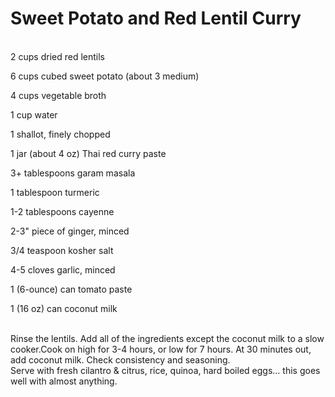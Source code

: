 # Sweet Potato and Red Lentil Curry
<br/>
2 cups dried red lentils

6 cups cubed sweet potato (about 3 medium)

4 cups vegetable broth

1 cup water

1 shallot, finely chopped

1 jar (about 4 oz) Thai red curry paste

3+ tablespoons garam masala

1 tablespoon turmeric

1-2 tablespoons cayenne

2-3" piece of ginger, minced

3/4 teaspoon kosher salt

4-5 cloves garlic, minced

1 (6-ounce) can tomato paste

1 (16 oz) can coconut milk

<br/>
Rinse the lentils.  Add all of the ingredients except the coconut milk to a slow cooker.Cook on high for 3-4 hours, or low for 7 hours.  At 30 minutes out, add coconut milk. Check consistency and seasoning.

<br/>
Serve with fresh cilantro & citrus, rice, quinoa, hard boiled eggs... this goes well with almost anything.
